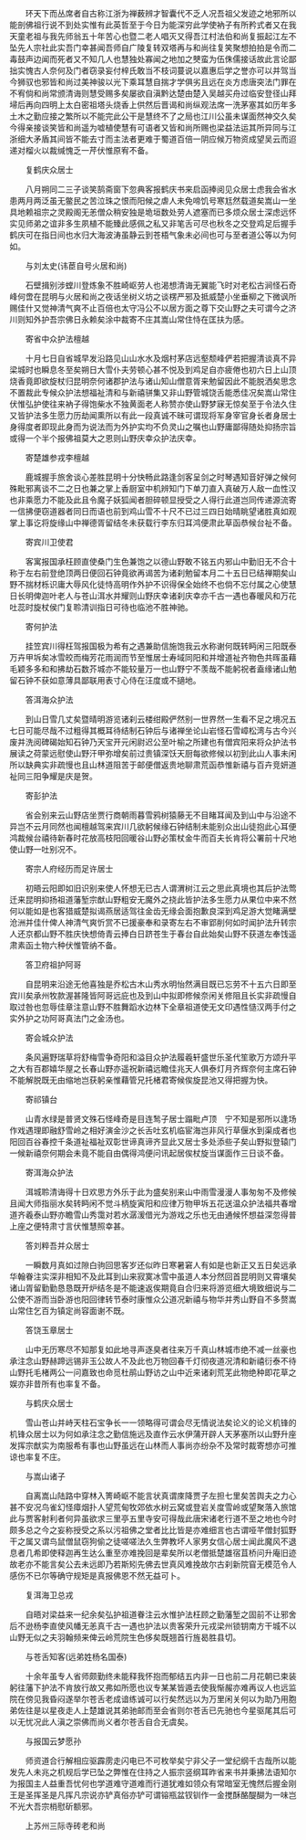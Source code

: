 <!-- { "loadSidebar": true } -->
　　环天下而丛席者自古称江浙为禅薮辨才智囊代不乏人况吾祖父发迹之地邪所以能剖佛祖行说不到处实惟有此英哲至于今日为能深穷此学使衲子有所矜式者又在我天童老祖与我先师翁五十年苦心也暨二老人唱灭又得吾江村法伯和尚复振起江左不坠先人宗社此实吾门幸甚闻吾师自广陵复转双塔再与和尚往复笑聚想拍拍是令而二毒鼓声边闻而死者又不知几人也慧独处寡闻之地加之僰蛮为伍侏儒接话故此言论鄙拙实愧古人奈何及门者窃录妄付梓氏敢当不枝词蔓说以嘉惠后学之誉亦可以并驾当今狮驭也邪皆和尚过美神骏以光下乘耳慧自揣才学俱劣且远在炎方虑唐突法门罪在不宥倘和尚常颁清诲则慧受赐多矣屡欲自滇黔达楚由楚入吴越买舟过临安登径山拜埽后再向四明上太白密祖塔头烧香上供然后晋谒和尚纵观法席一洗茅塞其如历年多土木之勤应接之繁所以不能完此公干是慧终不了之局也江川公虽未谋面然神交久矣今得亲接谈笑皆和尚遥为嘘植使慧有可语者又皆和尚所赐也梁益法运其所异同与江浙细大矛盾其间皆不能去寸而主法者更难于蜀道百倍一阴应候万物资成望吴云而迢递对榴火以裁缄愧乏一芹伏惟原宥不备。

　　复鹤庆众居士

　　八月朔同二三子谈笑鹄斋窗下忽典客报鹤庆书来启函捧阅见众居士虑我会省水患两月两泛虽无鳖民之苦泣珠之恨而阳候之虐人未免啼饥号寒尪然载道矣嵩山一坐具地赖祖宗之灵殿阁无恙僧众稍安独是垝垣数处劳人遮塞而已多烦众居士深虑远怀实见师弟之谊非多生夙植不能臻此感佩之私又非笔舌可尽也秋冬之交登鸡足后握手鹤庆可在指日间也水归大海波涛虽静云到苍梧气象未必间也可与至者道公等以为何如。

　　与刘太史(讳茞自号火居和尚)

　　石壁揖别涉螳川登炼象不胜崎岖劳人也渴想清诲无翼能飞时对老松古涧怪石奇峰何啻在昆明与火居和尚之夜话坐树义坊之谈楞严邪及抵威楚小坐垂柳之下微讽所赐佳什又觉神清气爽不止百倍也太守冯公不以居方面之尊下交山野之夫可谓今之济川则知外护吾宗佛日永赖矣涂中裁寄不庄其嵩山常住恃在匡扶为感。

　　寄省中众护法檀越

　　十月七日自省城早发沿路见山山水水及烟村茅店远壑颓峰俨若把握清谈真不异梁城时也瞬息冬至矣朔日大雪仆夫劳顿心甚不悦及到鸡足自亦疲倦也初六日上山顶烧香竟即欲旋杖归昆明奈何诸郡护法与诸山知山僧意胥来勉留因此不能脱洒矣思念不置裁此专候众护法想福祉清和与新禧骈集又非山野管城饶舌能悉佳况矣嵩山常住伏惟弘护使往来衲子得饱柴水不独黄面老人称赞亦使山野梦寐无惊矣至于令法久住又皆护法多生愿力历劫闻熏所以有此一段真诚不昧可谓现将军身宰官身长者身居士身得度者即现此身而为说法而为外护实均不负灵山之嘱也山野庸鄙得随处抑扬宗旨或得一个半个报佛祖莫大之恩则山野庆幸众护法庆幸。

　　寄楚雄参戎李檀越

　　鹿城握手旅舍谈心差胜昆明十分快畅此路逢剑客呈剑之时琴遇知音好弹之候何殊毗邪离谈不二之日也兼之掌上香厨室中机辨知门下单刀直入真破万人敌一血性汉也非乘愿力不能及此且令魔子妖狐闻者胆碎顿显授受之人得行此道岂同传递源流寄一信拂便窃道器者同日而语也前到鸡山雪不十尺不已过三四日始晴眺望诸胜真如观掌上事讫将旋缘山中禅德胥留结冬未获载行李东归耳鸿便肃此草函恭候台祉不备。

　　寄宾川卫使君

　　客寓报国承枉顾直使桑门生色兼饱之以德山野敢不铭五内邪山中勤旧无不合十称于左右前登绝顶两日便回石钟竟欲再谒苦为诸刹勉留本月二十五日已结禅期矣山野不揣材栎识庸大辱风化徒恃高明作外护不识得保全始终不也倘不忘付属之心使慧日长明俾迦叶老人与苍山洱水并耀则山野庆幸诸刹庆幸亦千古一遇也春暖风和万花吐蕊时旋杖侯门复聆清训指日可待也临池不胜神驰。

　　寄何护法

　　挂笠宾川得枉驾报国极为希有之遇兼助信施饱我云水称谢何既转眄闲三阳既泰万卉甲坼矣冰雪皎而梅芳花雨润而节至惟居士寿域同阳和并增道祉齐物色共晖虽藉毛颖多多和和拂劫石数芥城亦不能较量万一也山野宁不羡哉不能躬祝者盍缘诸山勉留石钟不获如意薄具鄙联用表寸心侍在汪度或不擿地。

　　答洱海众护法

　　到山日雪几丈矣暨晴明游览诸刹云楼绀殿俨然别一世界然一生看不足之境况五七日可能尽哉不过粗得其概耳待结制石钟后与诸禅坐论山岩怪石雪嶂松湾与古今兴废并洗阅碑碣始知石钟乃天宝开元闲尉迟公至叶榆之所建也有僧宾阳来将众护法书展读之荷蒙远慰使山野汗甲弥增矣前过贵镇深饫天厨每欲修候以初到此山人事未闲所以缺典实非疏慢也且山林道阻苦于邮便僧返贵地聊肃荒函恭惟新禧与百卉竞妍道祉同三阳争耀是庆是贺。

　　寄彭护法

　　省会别来云山野店坐贾行商朝雨暮雪鸦树猿藤无不目睹耳闻及到山中与沿途不异岂不云月同然也闻檀越驾来宾川几欲躬候缘石钟结制未能别众出山徒抱此心耳便鸿裁候台禧待新春时花放高枝阳回暖谷山野必策杖金牛而百夫长肯将公署前十尺地使山野一吐别况不。

　　寄宗人府经历而足许居士

　　初晤云阳即如旧识别来使人怀想无已古人谓渭树江云之思此真境也其后护法莺迁来昆明抑扬祖道藩堑宗猷山野粗安无魔外之挠此皆护法多生愿力从果位中来不然何以能如是也客猎威楚拟谒燕居适驾往金齿无缘会面抱歉良深到鸡足游大觉睹满壁沧洲并佳什俾人神清气爽忻赏不已援豪奉和录寄左右不审郢削何如时闻护法升转宗人还京都山野不胜庆快想倚青云捧白日跻苍生于春台自此始矣山野不获道左奉饯遥肃素函土物六种伏惟管纳不备。

　　答卫府祖护阿哥

　　自昆明来沿途无他喜独是乔松古木山秀水明怡然满目既已忘劳不十五六日即至宾川矣承州牧款渥甚隆皆阿哥远庇也及到山中拟即修候奈闲关修阻且长实非疏慢自取过咎也忽辱佳章注意山野不胜舞蹈水边林下全章祖道使无文印遇性慥汉两手付之实外护之功阿哥真法门之金汤也。

　　寄会城众护法

　　条风遍野瑞草将舒梅雪争奇阳和溢目众护法履羲轩盛世乐圣代笙歌万方颂升平之大有百郡嬉华屋之长春山野亦遥祝新禧远瞻佳兆天人俱泰灯月齐辉奈何主席石钟不能解脱既无由缩地岂获躬亲惟藉管兄托楮君寄候俟旋昆池又得把握为快。

　　寄祁镇台

　　山青水绿是普贤文殊石怪峰奇是目连鹙子居士蹋毗卢顶　宁不知是邪所以逢场作戏遇理即融舒雪岭之相好演金沙之长舌吐玄机临宦海岂非风行草偃水到渠成者也阳回百谷春控千条道祉福祉双彰世谛真谛齐显此又居士多处添些子矣山野拟登辕门一候新禧奈何期会未竟不能自由偶得鸿便问讯起居俟杖旋当谋面作三日谈不备。

　　寄洱海众护法

　　洱城聆清诲得十日欢思方外乐于此为盛矣别来山中雨雪漫漫人事匆匆不及修候且闻大师指丽水矣转眄闲不觉斗柄旋寅阳和应律万物甲坼五花送温众护法福共春增道齐羲泰山野亦瞻雪山秀霭对若水潺湲借光为游戏之乐也无由通候怀想益深忽得普上座之便特肃寸言伏惟慧照幸甚。

　　答刘粹吾并众居士

　　一瞬数月真如过隙白驹回思客岁还似昨日寒暑窘人有如是也新正又五日矣远承华翰眷注实深非相知不及此耳到山来寂寞冰雪中虽道人本分然回首昆明则又霄壤矣诸山胥留勤勤恳恳既开炉结冬是不能速返俟期竟自合归来将游览细大境致细说与二公使不游而当卧游也阳回律转节泰时康惟众公道况新禧与物华并秀山野自不多赘嵩山常住乞百为镇定尚容面谢不既。

　　答饶玉章居士

　　山中无历寒尽不知那复如此地寻声逐臭者往来万千真山林城市绝不减一丝豪也承注念山野赫蹄远锡非玉公故人不及此也万物回春千灯彻夜道况清和新禧衍泰不待山野托毛楮两公一问嘉致也命觅杜鹃山野访之山中近来诸刹荒芜此物绝种即花草之娱亦非昔所有也率复不备。

　　与鹤庆众居士

　　雪山苍山并峙天柱石宝争长一一领略得可谓会尽无情说法矣论义的论义机锋的机锋众居士以为何如承注念之勤信施远及直作云水伊蒲开辟人天茅塞所以山野升座发挥宗猷实为南服希有事也山野虽远在山林而人事尚亦纷杂不及常时裁寄想亦可推谅也率复不庄。

　　与嵩山诸子

　　自离嵩山陆路中穿林入箐崎岖不能言状真谓庲降贾子左担七里矣苦舆夫之力心甚不安况鸟雀幻怪瘴烟扑人望荒甸牧郊依水树云窝或登岩关度雪岭或望聚落入旅馆此与贾客射利者何异虽欲求三里亭五里寺安可得哉此唐宋诸老行道不至之地也今时颇多总之今之妄称授受之系以污祖佛之堂者比比皆是亦难细言也古谓哑芊僧封狐野干之属又谓鸟鼠僧鼠窃狗偷之徒嗟嗟法久生弊教坏人家男女信心居士闻此魔风不退息者几希即使释迦再生达么重至亦难挽回是辈矣所以老僧抵楚雄宿苴桥问升庵旧迹故老亦不能言矣公去未远即乃若斯矧先佛去世真风难挽故尔古刹新院窅无模范令人感伤不已尔等确守规矩是真报佛恩不然无益可卜。

　　复洱海卫总戎

　　自晤对梁益来一纪余矣弘护祖道眷注云水惟护法枉顾之勤藩堑之固前不让邪舍后不逊杨李直使风幡无恙真千古一遇也护法以贵客荣升元戎梁州锁钥南方干城不以山野无似之夫羽翰频来俾云岭荒院生色侈矣既翘首行旌曷胜县切。

　　与苍舌知客(远弟姓杨名国泰)

　　十余年虽专人省师颇勤终未能释我怀抱而郁结五内非一日也前二月花朝已束装躬往藩下护法不肯放行故又弗如所愿也议专某某皆遁去使我惭赧亦难再议人也远监院在傍见我昏闷遂举尔苍舌老成谙练诚可以行矣然远以为万里闲关何以为助乃用胞弟佐往是以星夜走人上楚雄说其弟驰邮而至会省则尔苍舌已先驰也今星驱尾其后可以无忧况此人滇之崇佛而尚义者尔苍舌自合无虞矣。

　　与报国云梦愿孙

　　师资道合行解相应驱霹雳走闪电已不可枚举矣宁非父子一堂纪纲千古哉所以能发先人未兆之机规后学已坠之弊惟在住持之人振宗竖纲耳昨省来书并秉拂法语知尔为报国主人益重吾忧何也学道难守道难而行道犹难如领众有常暗室无愧然后握金刚王是圣挥圣是凡挥凡宗说亦铲真俗亦铲可谓镕瓶盆钗钏作一金搅酥酪醍醐为一味岂不光大吾宗梢慰斫额邪。

　　上苏州三际寺砖老和尚

